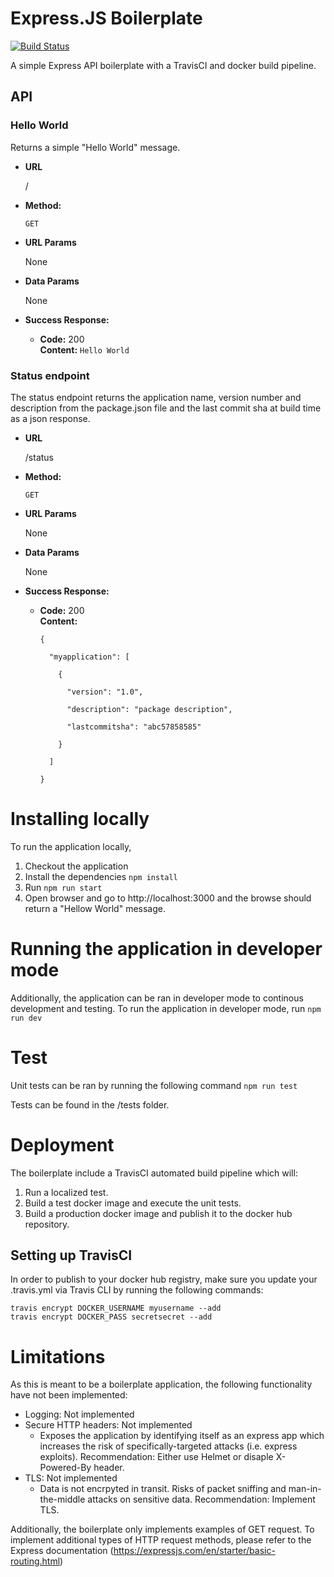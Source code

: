 # Express.JS Boilerplate
[![Build Status](https://travis-ci.org/dalacan/express-boilerplate.svg?branch=master)](https://travis-ci.org/dalacan/express-boilerplate)

A simple Express API boilerplate with a TravisCI and docker build pipeline.

## API

### Hello World
Returns a simple "Hello World" message.

* **URL**

  /

* **Method:**

  `GET`
  
* **URL Params**

  None

* **Data Params**

  None

* **Success Response:**

  * **Code:** 200 <br />
    **Content:** `Hello World`
    
### Status endpoint
The status endpoint returns the application name, version number and description from the package.json file and the last commit sha at build time as a json response.

* **URL**

  /status

* **Method:**

  `GET`
  
* **URL Params**

  None

* **Data Params**

  None

* **Success Response:**

  * **Code:** 200 <br />
    **Content:** 
    ```
    {

      "myapplication": [

        {

          "version": "1.0",

          "description": "package description",

          "lastcommitsha": "abc57858585"

        }

      ]

    }
    ```

# Installing locally
To run the application locally,
1. Checkout the application
2. Install the dependencies `npm install`
3. Run `npm run start`
4. Open browser and go to http://localhost:3000 and the browse should return a "Hellow World" message.

# Running the application in developer mode
Additionally, the application can be ran in developer mode to continous development and testing. To run the application in developer mode, run `npm run dev`

# Test
Unit tests can be ran by running the following command `npm run test`

Tests can be found in the /tests folder.

# Deployment
The boilerplate include a TravisCI automated build pipeline which will:
1. Run a localized test.
2. Build a test docker image and execute the unit tests.
3. Build a production docker image and publish it to the docker hub repository.

## Setting up TravisCI 
In order to publish to your docker hub registry, make sure you update your .travis.yml via Travis CLI by running the following commands:
```
travis encrypt DOCKER_USERNAME myusername --add
travis encrypt DOCKER_PASS secretsecret --add
```
# Limitations
As this is meant to be a boilerplate application, the following functionality have not been implemented:
- Logging: Not implemented
- Secure HTTP headers: Not implemented
  - Exposes the application by identifying itself as an express app which increases the risk of specifically-targeted attacks (i.e. express exploits). Recommendation: Either use Helmet or disaple X-Powered-By header.
- TLS: Not implemented
  - Data is not encrpyted in transit. Risks of packet sniffing and man-in-the-middle attacks on sensitive data. Recommendation: Implement TLS.

Additionally, the boilerplate only implements examples of GET request. To implement additional types of HTTP request methods, please refer to the Express documentation (https://expressjs.com/en/starter/basic-routing.html)  
